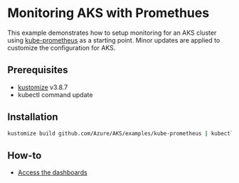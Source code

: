 # Monitoring AKS with Promethues

This example demonstrates how to setup monitoring for an AKS cluster using
[kube-prometheus](https://github.com/prometheus-operator/kube-prometheus) as a starting point. Minor
updates are applied to customize the configuration for AKS.

## Prerequisites

- [kustomize](https://github.com/kubernetes-sigs/kustomize) v3.8.7
- kubectl command update

## Installation

``` sh
kustomize build github.com/Azure/AKS/examples/kube-prometheus | kubectl apply -f -
```

## How-to

- [Access the dashboards](https://github.com/prometheus-operator/kube-prometheus#access-the-dashboards)
